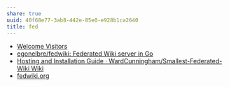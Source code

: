 ```yaml
---
share: true
uuid: 40f68e77-3ab8-442e-85e0-e928b1ca2640
title: fed
---
```

* [Welcome Visitors](http://fed.wiki/view/welcome-visitors)
* [egonelbre/fedwiki: Federated Wiki server in Go](https://github.com/egonelbre/fedwiki)
* [Hosting and Installation Guide · WardCunningham/Smallest-Federated-Wiki Wiki](https://github.com/WardCunningham/Smallest-Federated-Wiki/wiki/Hosting-and-Installation-Guide)
* [fedwiki.org](http://admin.fedwiki.org/installing-fedwiki.html)